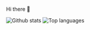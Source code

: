 


Hi there :wave:


![Github stats](https://github-readme-stats.vercel.app/api?username=qiushiyan&theme=blueberry)
![Top languages](https://github-readme-stats.vercel.app/api/top-langs/?username=qiushiyan&hide=html,jupyter%20notebook,Tex,SASS,SCSS,CSS,LessLayout=&langs_count=8&theme=dracula&layout=compact)






